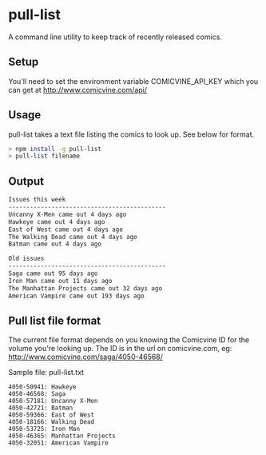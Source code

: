 # pull-list

A command line utility to keep track of recently released comics.

## Setup
You'll need to set the environment variable COMICVINE_API_KEY 
which you can get at http://www.comicvine.com/api/

## Usage
pull-list takes a text file listing the comics to look up. See below for format.

``` bash
> npm install -g pull-list
> pull-list filename
```
## Output

``` bash
Issues this week
--------------------------------------------
Uncanny X-Men came out 4 days ago
Hawkeye came out 4 days ago
East of West came out 4 days ago
The Walking Dead came out 4 days ago
Batman came out 4 days ago

Old issues
--------------------------------------------
Saga came out 95 days ago
Iron Man came out 11 days ago
The Manhattan Projects came out 32 days ago
American Vampire came out 193 days ago
```

## Pull list file format
The current file format depends on you knowing the Comicvine ID for the volume
you're looking up. The ID is in the url on comicvine.com, eg:
http://www.comicvine.com/saga/4050-46568/

Sample file: pull-list.txt
```
4050-50941: Hawkeye
4050-46568: Saga
4050-57181: Uncanny X-Men
4050-42721: Batman
4050-59366: East of West
4050-18166: Walking Dead
4050-53725: Iron Man
4050-46365: Manhattan Projects
4050-32051: American Vampire
```


